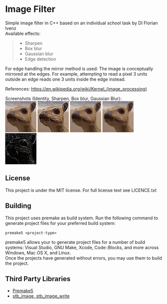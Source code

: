 # Image Filter
Simple image filter in C++ based on an individual school task by DI Florian Ivenz<br>
Available effects:
>+ Sharpen
>+ Box blur
>+ Gaussian blur
>+ Edge detection <br>

For edge handling the mirror method is used: The image is conceptually mirrored at the edges. For example, attempting to read a pixel 3 units outside an edge reads one 3 units inside the edge instead.

References: https://en.wikipedia.org/wiki/Kernel_(image_processing)

Screenshots (Identity, Sharpen, Box blur, Gaussian Blur): <br>
![Identity](/ImageFilter/ressources/Identity.png?raw=true)
![Sharpen](/ImageFilter/ressources/Sharpen.png?raw=true)
![Box blur](/ImageFilter/ressources/BoxBlur.png?raw=true)
![Gaussian blur](/ImageFilter/ressources/GaussianBlur.png?raw=true)
![Edge detection](/ImageFilter/ressources/EdgeDetection.png?raw=true)

## License
This project is under the MIT license. For full license text see LICENCE.txt
## Building
This project uses premake as build system.
Run the following command to generate project files for your preferred build system:

    premake5 <project-type>

premake5 allows your to generate project files for a number of build systems: Visual Studio, GNU Make, Xcode, Code::Blocks, and more across Windows, Mac OS X, and Linux.
<br>
Once the projects have generated without errors, you may use them to build the project.
## Third Party Libraries
* [Premake5](https://premake.github.io/) 
* [stb_image, stb_image_write](https://github.com/nothings/stb)

